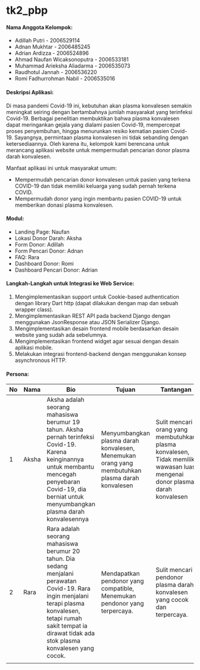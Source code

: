 # tk2_pbp

#### Nama Anggota Kelompok:

- Adillah Putri - 2006529114
- Adnan Mukhtar - 2006485245
- Adrian Ardizza - 2006524896
- Ahmad Naufan Wicaksonoputra - 2006533181
- Muhammad Arieksha Aliadarma - 2006535073
- Raudhotul Jannah - 2006536220
- Romi Fadhurrohman Nabil - 2006535016

#### Deskripsi Aplikasi:

Di masa pandemi Covid-19 ini, kebutuhan akan plasma konvalesen semakin meningkat seiring dengan bertambahnya jumlah masyarakat yang terinfeksi Covid-19. Berbagai penelitian membuktikan bahwa plasma konvalesen dapat meringankan gejala yang dialami pasien Covid-19, mempercepat proses penyembuhan, hingga menurunkan resiko kematian pasien Covid-19. Sayangnya, permintaan plasma konvalesen ini tidak sebanding dengan ketersediaannya. Oleh karena itu, kelompok kami berencana untuk merancang aplikasi website untuk mempermudah pencarian donor plasma darah konvalesen.

Manfaat aplikasi ini untuk masyarakat umum:

- Mempermudah pencarian donor konvalesen untuk pasien yang terkena COVID-19 dan tidak memiliki keluarga yang sudah pernah terkena COVID.
- Mempermudah donor yang ingin membantu pasien COVID-19 untuk memberikan donasi plasma konvalesen.

#### Modul:

- Landing Page: Naufan
- Lokasi Donor Darah: Aksha
- Form Donor: Adillah
- Form Pencari Donor: Adnan
- FAQ: Rara
- Dashboard Donor: Romi
- Dashboard Pencari Donor: Adrian

#### Langkah-Langkah untuk Integrasi ke Web Service:

1. Mengimplementasikan support untuk Cookie-based authentication dengan library Dart http (dapat dilakukan dengan map dan sebuah wrapper class).
2. Mengimplementasikan REST API pada backend Django dengan menggunakan JsonResponse atau JSON Serializer Django.
3. Mengimplementasikan desain frontend mobile berdasarkan desain website yang sudah ada sebelumnya.
4. Mengimplementasikan frontend widget agar sesuai dengan desain aplikasi mobile.
5. Melakukan integrasi frontend-backend dengan menggunakan konsep asynchronous HTTP.

#### Persona:

| No  | Nama  | Bio                                                                                                                                                                                                                       | Tujuan                                                                                          | Tantangan                                                                                                                  |
| --- | ----- | ------------------------------------------------------------------------------------------------------------------------------------------------------------------------------------------------------------------------- | ----------------------------------------------------------------------------------------------- | -------------------------------------------------------------------------------------------------------------------------- |
| 1   | Aksha | Aksha adalah seorang mahasiswa berumur 19 tahun. Aksha pernah terinfeksi Covid-19. Karena keinginannya untuk membantu mencegah penyebaran Covid-19, dia berniat untuk menyumbangkan plasma darah konvalesennya            | Menyumbangkan plasma darah konvalesen, Menemukan orang yang membutuhkan plasma darah konvalesen | Sulit mencari orang yang membutuhkan plasma konvalesen, Tidak memiliki wawasan luas mengenai donor plasma darah konvalesen |
| 2   | Rara  | Rara adalah seorang mahasiswa berumur 20 tahun. Dia sedang menjalani perawatan Covid-19. Rara ingin menjalani terapi plasma konvalesen, tetapi rumah sakit tempat ia dirawat tidak ada stok plasma konvalesen yang cocok. | Mendapatkan pendonor yang compatible, Menemukan pendonor yang terpercaya.                       | Sulit mencari pendonor plasma darah konvalesen yang cocok dan terpercaya.                                                  |
|     |       |                                                                                                                                                                                                                           |                                                                                                 |                                                                                                                            |
